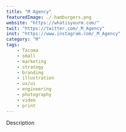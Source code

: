 ```yaml
---
title: "M Agency"
featuredImage: ./-hamburgers.png
website: "https://whatisyourm.com/"
twit: "https://twitter.com/_M_Agency"
inst: "https://www.instagram.com/_M_Agency"
category: "M"
tags:
    - Tacoma
    - small
    - marketing
    - strategy
    - branding
    - illustration
    - ux/ui
    - engineering
    - photography
    - video
    - print
---
```


Description

